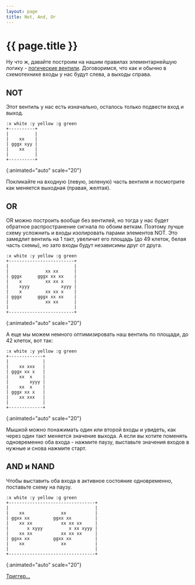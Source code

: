```yaml
---
layout: page
title: Not, And, Or
---
```

# {{ page.title }}

Ну что ж, давайте построим на нашим правилах элементарнейшую логику - [логические вентили](https://ru.wikipedia.org/wiki/Логический_вентиль). Договоримся, что как и обычно в схемотехнике входы у нас будут слева, а выходы справа.

## NOT

Этот вентиль у нас есть изначально, осталось только подвести вход и выход.

```layout
:x white :y yellow :g green
+----------+
|          |
|    xx    |
| gggx xyy |
|    xx    |
|          |
+----------+
```
{:animated="auto" scale="20"}

Покликайте на входную (левую, зеленую) часть вентиля и посмотрите как меняется выходная (правая, желтая).

## OR

OR можно построить вообще без вентилей, но тогда у нас будет обратное распространение сигнала по обоим веткам. Поэтому лучше схему усложнить и входы изолировать парами элементов NOT. Это замедлит вентиль на 1 такт, увеличит его площадь (до 49 клеток, белая часть схемы), но зато входы будут независимы друг от друга.

```layout
:x white :y yellow :g green
+-------------------------+
|                         |
|              xx xx      |
| gggx      gggx xx xx    |
|    x         xx xx x    |
|    xyyy            xyyy |
|    x         xx xx x    |
| gggx      gggx xx xx    |
|              xx xx      |
|                         |
+-------------------------+
```
{:animated="auto" scale="20"}

А еще мы можем немного оптимизировать наш вентиль по площади, до 42 клеток, вот так:
```layout
:x white :y yellow :g green
+-------------+
|             |
|    xx xxx   |
| gggx xx x   |
|    xx  x    |
|        xyyy |
|    xx  x    |
| gggx xx x   |
|    xx xxx   |
|             |
+-------------+
```
{:animated="auto" scale="20"}

Мышкой можно понажимать один или второй входы и увидеть, как через один такт меняется значение выхода. А если вы хотите поменять одновременно оба входа - нажмите паузу, выставьте значения входов в нужные и снова нажмите старт.


## AND и NAND

Чтобы выставить оба входа в активное состояние одновременно, поставьте схему на паузу.

```layout
:x white :y yellow :g green
+---------------------------------+
|                                 |
|    xx              xx           |
| ggxx xx         ggxx xx         |
|    xx xx           xx xx xx     |
|       x xyyy          x xx xyyy |
|    xx xx           xx xx xx     |
| ggxx xx         ggxx xx         |
|    xx              xx           |
|                                 |
+---------------------------------+
```
{:animated="auto" scale="20"}

[Триггер...](trigger.html)

